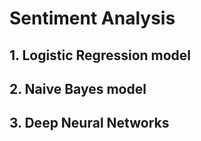 # Sentiment Analysis

## 1. Logistic Regression model

## 2. Naive Bayes model

## 3. Deep Neural Networks
